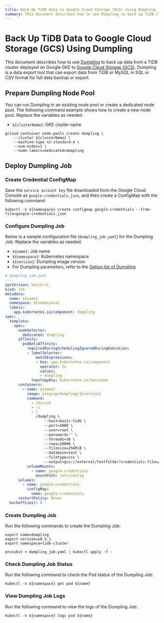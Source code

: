 ```yaml
---
title: Back Up TiDB Data to Google Cloud Storage (GCS) Using Dumpling
summary: This document describes how to use Dumpling to back up TiDB cluster data to Google Cloud Storage (GCS).
---
```


# Back Up TiDB Data to Google Cloud Storage (GCS) Using Dumpling

This document describes how to use [Dumpling](https://docs.pingcap.com/tidb/stable/dumpling-overview/) to back up data from a TiDB cluster deployed on Google GKE to [Google Cloud Storage (GCS)](https://cloud.google.com/storage/docs). Dumpling is a data export tool that can export data from TiDB or MySQL in SQL or CSV format for full data backup or export.

## Prepare Dumpling Node Pool

You can run Dumpling in an existing node pool or create a dedicated node pool. The following command example shows how to create a new node pool. Replace the variables as needed:

- `${clusterName}`: GKE cluster name

```shell
gcloud container node-pools create dumpling \
    --cluster ${clusterName} \
    --machine-type n2-standard-4 \
    --num-nodes=1 \
    --node-labels=dedicated=dumpling
```

## Deploy Dumpling Job

### Create Credential ConfigMap

Save the `service account key` file downloaded from the Google Cloud Console as `google-credentials.json`, and then create a ConfigMap with the following command:

```shell
kubectl -n ${namespace} create configmap google-credentials --from-file=google-credentials.json
```

### Configure Dumpling Job

Below is a sample configuration file (`dumpling_job.yaml`) for the Dumpling Job. Replace the variables as needed:

- `${name}`: Job name
- `${namespace}`: Kubernetes namespace
- `${version}`: Dumpling image version
- For Dumpling parameters, refer to the [Option list of Dumpling](https://docs.pingcap.com/tidb/stable/dumpling-overview/#option-list-of-dumpling).

```yaml
# dumpling_job.yaml
---
apiVersion: batch/v1
kind: Job
metadata:
  name: ${name}
  namespace: ${namespace}
  labels:
    app.kubernetes.io/component: dumpling
spec:
  template:
    spec:
      nodeSelector:
        dedicated: dumpling
      affinity:
        podAntiAffinity:
          requiredDuringSchedulingIgnoredDuringExecution:
          - labelSelector:
              matchExpressions:
              - key: app.kubernetes.io/component
                operator: In
                values:
                - dumpling
            topologyKey: kubernetes.io/hostname
      containers:
        - name: ${name}
          image: pingcap/dumpling:${version}
          command:
            - /bin/sh
            - -c
            - |
              /dumpling \
                  --host=basic-tidb \
                  --port=4000 \
                  --user=root \
                  --password='' \
                  --threads=16 \
                  --rows=20000 \
                  --filesize=256MiB \
                  --database=test \
                  --filetype=csv \
                  --output=gcs://external/testfolder?credentials-file=/etc/config/google-credentials.json
          volumeMounts:
            - name: google-credentials
              mountPath: /etc/config
      volumes:
        - name: google-credentials
          configMap:
            name: google-credentials
      restartPolicy: Never
  backoffLimit: 0
```

### Create Dumpling Job

Run the following commands to create the Dumpling Job:

```shell
export name=dumpling
export version=v8.5.1
export namespace=tidb-cluster

envsubst < dumpling_job.yaml | kubectl apply -f -
```

### Check Dumpling Job Status

Run the following command to check the Pod status of the Dumpling Job:

```shell
kubectl -n ${namespace} get pod ${name}
```

### View Dumpling Job Logs

Run the following command to view the logs of the Dumpling Job:

```shell
kubectl -n ${namespace} logs pod ${name}
```